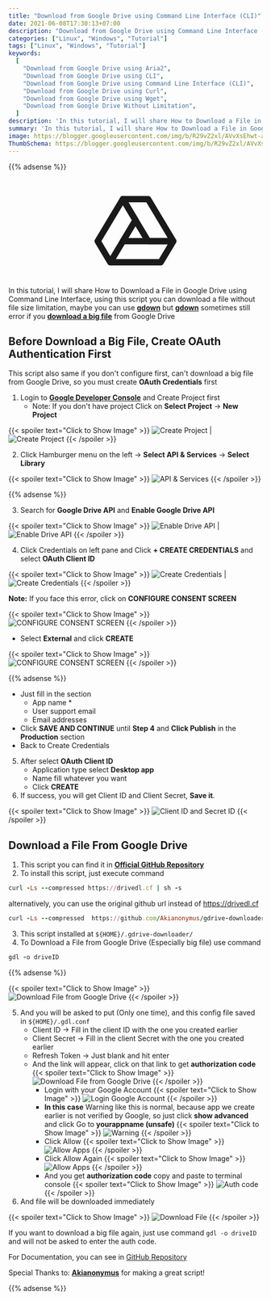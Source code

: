```yaml
---
title: "Download from Google Drive using Command Line Interface (CLI)"
date: 2021-06-08T17:30:13+07:00
description: "Download from Google Drive using Command Line Interface (CLI), using curl, Linux, MacOS, Windows"
categories: ["Linux", "Windows", "Tutorial"]
tags: ["Linux", "Windows", "Tutorial"]
keywords:
  [
    "Download from Google Drive using Aria2",
    "Download from Google Drive using CLI",
    "Download from Google Drive using Command Line Interface (CLI)",
    "Download from Google Drive using Curl",
    "Download from Google Drive using Wget",
    "Download from Google Drive Without Limitation",
  ]
description: 'In this tutorial, I will share How to Download a File in Google Drive using Command Line Interface, using this script you can download a file without file size limitation'
summary: 'In this tutorial, I will share How to Download a File in Google Drive using Command Line Interface, using this script you can download a file without file size limitation'
image: https://blogger.googleusercontent.com/img/b/R29vZ2xl/AVvXsEhwt-aIrDfkicVex80qrbDItqFfgyBTs2wC8x83xh6zK4tHZo1DNzL78bDUJpSn3HvlHnhbzQ01IsYCqkqYqiv_BSsdZvTqYWmKPJpbC8cwPreQ7ryVzxBU1LJev9XvWudfSxA_2GFvDAmuyF-JX9jKJJ0XBCLNJ4XqZFMi2WrfBmWjJHXepFRghbbM2eF4/s80-rw/Google_Drive_logo.png
ThumbSchema: https://blogger.googleusercontent.com/img/b/R29vZ2xl/AVvXsEhwt-aIrDfkicVex80qrbDItqFfgyBTs2wC8x83xh6zK4tHZo1DNzL78bDUJpSn3HvlHnhbzQ01IsYCqkqYqiv_BSsdZvTqYWmKPJpbC8cwPreQ7ryVzxBU1LJev9XvWudfSxA_2GFvDAmuyF-JX9jKJJ0XBCLNJ4XqZFMi2WrfBmWjJHXepFRghbbM2eF4/s0/Google_Drive_logo.png
---
```


{{% adsense %}}

<svg xmlns="http://www.w3.org/2000/svg" class="icon icon-tabler icon-tabler-brand-google-drive" width="200" height="200" viewBox="0 0 24 24" stroke-width="1.5" stroke="CurrentColor" fill="none" stroke-linecap="round" stroke-linejoin="round" style="display: block;margin: auto;">
    <path stroke="none" d="M0 0h24v24H0z" fill="none"></path>
    <path d="M12 10l-6 10l-3 -5l6 -10z"></path>
    <path d="M9 15h12l-3 5h-12"></path>
    <path d="M15 15l-6 -10h6l6 10z"></path>
</svg>

In this tutorial, I will share How to Download a File in Google Drive using Command Line Interface, using this script you can download a file without file size limitation, maybe you can use **[gdown](https://github.com/wkentaro/gdown)** but **[gdown](https://github.com/wkentaro/gdown)** sometimes still error if you **[download a big file](https://github.com/wkentaro/gdown/issues/26)** from Google Drive

## Before Download a Big File, Create OAuth Authentication First
This script also same if you don't configure first, can't download a big file from Google Drive, so you must create **OAuth Credentials** first

1. Login to **[Google Developer Console](https://console.developers.google.com/)** and Create Project first 
    * Note: If you don't have project Click on **Select Project** → **New Project**

{{< spoiler text="Click to Show Image" >}}
![Create Project](https://blogger.googleusercontent.com/img/b/R29vZ2xl/AVvXsEgKiiqWLiCdF5eRRE5Lq0DxOW6d7XOul1EVAjPBBo_pWOGoWB8fShP2neYsBNHsA3rMCDZFtKSaEns1SH3uqeXdYN7eI73BxYCbyPRqZzMvUXJHpIixqGwvfhMiQ9TgJe5kjgBquvOtukrF4zcTc_wI40MES70bo40bWzBJI5AA7DG6whZNSKNwsHmLl6J8/s0/rmdhnreza.my.id.google.drive.cli.1.jpeg) | ![Create Project](https://blogger.googleusercontent.com/img/b/R29vZ2xl/AVvXsEghqFBsVIYg1aK0T06OeLxX0HbZ9LqahgoHHJoRbZQ_WFl5ZRSzuLFNi-dO6b6Fj5zx9dADJQBxN80FR5ym9YanxdDbYZFgsOQCTQyRHHAFRCmsyOuVOvCYFL3IhE2XDJ8iIBx8UAWpGwumlpcmg9h2XCS44ikRHWJROUnpDTb8PhcRq8XrmlcW74H9ICRN/s0/rmdhnreza.my.id.google.drive.cli.2.jpeg)
{{< /spoiler >}}

2. Click Hamburger menu on the left → **Select API & Services** → **Select Library**

{{< spoiler text="Click to Show Image" >}}
![API & Services](https://blogger.googleusercontent.com/img/b/R29vZ2xl/AVvXsEjfYxW0BSR0zGRmYNddYyUfFyNN9dY7jIB8h-aGv81yk_0lN7TbcRMCN7YxJevHZFYRmz3Z35GHpCo3CHXV1SIZ80dNl-mwN5qA8Dd1mTRZuc2nw4e2b5FzczGRgTqu-55O89By6HeseA1BPj7NNtaF4WYVA05952fspspftRotIyf7i0LdiMs2br6LONPo/s0/rmdhnreza.my.id.google.drive.cli.3.jpeg)
{{< /spoiler >}}

{{% adsense %}}

3. Search for **Google Drive API** and **Enable Google Drive API**

{{< spoiler text="Click to Show Image" >}}
![Enable Drive API](https://blogger.googleusercontent.com/img/b/R29vZ2xl/AVvXsEgdYOAPqS0rK75_Wtiit0aXmvZEG0Yvqt0QYHvnuz789RlixBEqFQc30rWKgr4YDghgf7MRP2iPTjxOsw4-dWqKoHRR46L1fTNwuh7cXKfI7zxZkamYlek1gCZ5xJkdCWCtnw3uZOlHEvDHtnbNYEVX8KtFicw_VAaIf8Xi4DBwc2QWzA2XnZvQyYVMjpro/s0/rmdhnreza.my.id.google.drive.cli.4.jpeg) | ![Enable Drive API](https://blogger.googleusercontent.com/img/b/R29vZ2xl/AVvXsEgbW0E9yDsQe5lDAEgqrRW7MZln-oFEUjgXCScUcLMvKu-07Lv-hbx9LjLngykdciUMck1CPUpUtdC-0uCxZVGt3MYm5ZiIGCkunxC3UZRbvSaf9ghQfEBoAE9LgXf4bjgECLK4MmiNHiJ1UrvBZPnn7rgJjxCx-GiNKFR4vGrDdYv6HXSAxGGJQ-ojHXJM/s0/rmdhnreza.my.id.google.drive.cli.5.jpeg) 
{{< /spoiler >}}

4. Click Credentials on left pane and Click **+ CREATE CREDENTIALS** and select **OAuth Client ID**

{{< spoiler text="Click to Show Image" >}}
![Create Credentials](https://blogger.googleusercontent.com/img/b/R29vZ2xl/AVvXsEimjiQAwVuMCN1tx9xekhEMQBPwPGz4psrY90UgWjXLDhgwv8s1a8r26bFYyjKAaoVDEzXvNQ_Ma8j41MNhBpNkVVJyAGBBeHTZdR_gQ2hUyaahTb4VJouL3BHRBMpNy3_r-9xoVUe1r0HfmvgmbJ7K1RzQ_PMbi8ubd0pBrNwMDGTQCWHBnqFg8s6jcIdY/s0/rmdhnreza.my.id.google.drive.cli.6.jpeg) | ![Create Credentials](https://blogger.googleusercontent.com/img/b/R29vZ2xl/AVvXsEg6bQwr_Bklh7UNCg1-IFNICdL0sopJlGipt63UF8mivCiY8NmSSxuxVQqQGCZS1hp_sZm5aqDepGkvwjJT96zNxTYhS3IO8z3OrVVeooppFtyQ-LC5a1An3DULpO455ujBZjK3U8oJIFlLpPPJhVFh834Ridq57qEMna5_tHceCqlqV9ro7vV2z05S465u/s0/rmdhnreza.my.id.google.drive.cli.7.jpeg) 
{{< /spoiler >}}

**Note:** If you face this error, click on **CONFIGURE CONSENT SCREEN**

{{< spoiler text="Click to Show Image" >}}
![CONFIGURE CONSENT SCREEN](https://blogger.googleusercontent.com/img/b/R29vZ2xl/AVvXsEgtWR6VYzZEjW7YU23Df9Cs1XRzo4XdrpVBxlYlS9URH1uTqJhm82r6gK_54DuFS40wa5g_r5BHYfhY9Gt59O4r-BmYLNuF9gX7lPvPA96XDIxtZChdQAe5X3w_4M_3pAfGCR4vc5S3hsn9OwOIPDs2q16YW_C_C9b1SgcrXoh4svq3OYOf3pPb7ziYHeeJ/s0/rmdhnreza.my.id.google.drive.cli.8.jpeg) 
{{< /spoiler >}}

  * Select **External** and click **CREATE**

{{< spoiler text="Click to Show Image" >}}
![CONFIGURE CONSENT SCREEN](https://blogger.googleusercontent.com/img/b/R29vZ2xl/AVvXsEguZQsufEuOMTZxzZN0xccaNqWJNYnMDTC0Dox2BMI5w47K4ngkMUm6v5qu0j4Fe3QfWTM30_sKIwiLS5p9OZwBu1JFcKe6mrJAS_iK-k5fVlFZKYeJRiOZXBiqOrKtKpoiKkXhISrGTs5WNLWJKitQoMGNe_7cP7yS_-9jUb0tIBXLlsi7Dz3Jmkl-5JaE/s0/rmdhnreza.my.id.google.drive.cli.9.jpeg) 
{{< /spoiler >}}

{{% adsense %}}

  * Just fill in the section
    * App name *
    * User support email
    * Email addresses
  * Click **SAVE AND CONTINUE** until **Step 4** and **Click Publish** in the **Production** section
  * Back to Create Credentials
5. After select **OAuth Client ID**
    * Application type select **Desktop app**
    * Name fill whatever you want
    * Click **CREATE**
6. If success, you will get Client ID and Client Secret, **Save it**.

{{< spoiler text="Click to Show Image" >}}
![Client ID and Secret ID](https://blogger.googleusercontent.com/img/b/R29vZ2xl/AVvXsEgb_3xdLORo69juIofRe6r4mPBnz3Jbq6zRTPBbzORmzLGgjEnONqs4dZK4zPAI4zrdKRn9xMFwNH9Ly-K8rnrVsnvG_vbWgdm1Rjkn5pVIs_kihoDvL7Jod0lRLUoghFbQgsMCJy-itZlzM3RaIuQlBebZNQIiPm_47EPVz0VBbA_2ZQzxegF1-kGj8pvj/s0/rmdhnreza.my.id.google.drive.cli.10.jpeg) 
{{< /spoiler >}}

## Download a File From Google Drive
1. This script you can find it in **[Official GitHub Repository](https://github.com/Akianonymus/gdrive-downloader/)**
2. To install this script, just execute command
```ruby
curl -Ls --compressed https://drivedl.cf | sh -s
```
alternatively, you can use the original github url instead of https://drivedl.cf
```ruby
curl -Ls --compressed  https://github.com/Akianonymus/gdrive-downloader/raw/master/install.sh | sh -s
```
3. This script installed at `${HOME}/.gdrive-downloader/`
4. To Download a File from Google Drive (Especially big file) use command
```ruby
gdl -o driveID
```

{{% adsense %}}

{{< spoiler text="Click to Show Image" >}}
![Download File from Google Drive](https://blogger.googleusercontent.com/img/b/R29vZ2xl/AVvXsEi9M8pOADp_r6AaqhAjn8drBpT5oWC-eztel2BeFJRCV2C2ce82FSC_avZrnWw_WebYU9eeUFWJ0fEHASFcIWil4QJ9ofrYBGlK_w1Lv-EBSUSDR2gb3gyKT6DD-UkVpqZBButNHLO_AKdnCJll8FsKS5UfMNy4_7TAWRLfKBFVRHHCDF5_3F2r1WHUlDq-/s0/rmdhnreza.my.id.google.drive.cli.11.jpeg) 
{{< /spoiler >}}


5. And you will be asked to put (Only one time), and this config file saved in `${HOME}/.gdl.conf`
    * Client ID → Fill in the client ID with the one you created earlier
    * Client Secret → Fill in the client Secret with the one you created earlier
    * Refresh Token → Just blank and hit enter
    * And the link will appear, click on that link to get **authorization code**
{{< spoiler text="Click to Show Image" >}}
![Download File from Google Drive](https://blogger.googleusercontent.com/img/b/R29vZ2xl/AVvXsEiOUKxsPr0Dt_wbZrVk5m5DP2izgUp3njwezfPwfEtb0FKTZmMLUXCu2E7P-S0oKa3pE7TQe5e99iGt1YijIkw4B8wx1dCvm0H8sciyKsrRjbMw0JPVtWtvggnAZmQ008l8GmitYhJ3rWtRKAwc6t51_Lg-QVUXCgplQfKLVJD0CWBcdtOX3mK_YxYfjscX/s0/rmdhnreza.my.id.google.drive.cli.12.jpeg)
{{< /spoiler >}}
      * Login with your Google Account
{{< spoiler text="Click to Show Image" >}}
![Login Google Account](https://blogger.googleusercontent.com/img/b/R29vZ2xl/AVvXsEhyHSOsxbkcCdstjODs8ZikRecDt0r7OrQ6n8qz1Nzua1VKnI6jYsin61S1Kyu8UHL91nSEahw7J0YQOjrV1uisMvuJgvttshyphenhyphenGIxwVXBTTnDbizHQt-S1IMakZLlyPjNwyNxlEsBMMOl6E1EiFLhGH_0bzK9ZsimKybjrnhDYsVIQVv1j5G4mnBOV-ISZQ/s0/rmdhnreza.my.id.google.drive.cli.13.jpeg)
{{< /spoiler >}}
      * **In this case** Warning like this is normal, because app we create earlier is not verified by Google, so just click **show advanced** and click Go to **yourappname (unsafe)**
{{< spoiler text="Click to Show Image" >}}
![Warning](https://blogger.googleusercontent.com/img/b/R29vZ2xl/AVvXsEhkRf-8r3ADPyyipq6tJ0Yw2hJOjXvy7R9hA3VPFOxAfExDe0OBuaWlm2GGeOOYEB_WG7AUzL6qic0MY6xRvotnYVTWPtfROi6EClkk7NrNN-8fXjK-1pWwExMTesnFmkkJJ__s5B_mVQoB2Ritjbk7BMn7MSVqh_FLckBJ4QQA6BWT4k_HW9_c2Jsj80uN/s0/rmdhnreza.my.id.google.drive.cli.14.jpeg)
{{< /spoiler >}}
      * Click Allow
{{< spoiler text="Click to Show Image" >}}
![Allow Apps](https://blogger.googleusercontent.com/img/b/R29vZ2xl/AVvXsEj-aPYfUypWttENPpuUAu2PZgi2EsZjOneOAT4VYi-LYExYWvgzCT-wP8bnuWzGYOdz5Wpu4ChZHJjIEL25vh8DXsJkRYGhQnl464BArCtkEHJqnVty3PBllo_CiNCPOg57_wrobXUxqKXE3Ja5YNA46WY-392SO24icfdtMTtjWLOLUx94TV8Y43D96lon/s0/rmdhnreza.my.id.google.drive.cli.15.jpeg)
{{< /spoiler >}}
      * Click Allow Again
{{< spoiler text="Click to Show Image" >}}
![Allow Apps](https://blogger.googleusercontent.com/img/b/R29vZ2xl/AVvXsEjTM9WwkkDJ6ApVNsjM19cz650Pm7Bxe_eKA3R0tzWzLhVdEHocyqGcVOJZ5Gk2g-56AUMrx2GvykfDAhKusPbEB5vksuJZQU4E5TYjXyUPKsKEkmBuGEQuvXdn5Q-vcDchifazNwkVGWjwVJepRHBt8uc4Lh52735rbzoQOrEPq0pVGpndB_m-2OoopvFl/s0/rmdhnreza.my.id.google.drive.cli.16.jpeg)
{{< /spoiler >}}
      * And you get **authorization code** copy and paste to terminal console
{{< spoiler text="Click to Show Image" >}}
![Auth code](https://blogger.googleusercontent.com/img/b/R29vZ2xl/AVvXsEh9khBiCvq__4fuGCYMk7UBQBaz_WjPaPJ_c-q7s6NsWbXB1xXHK03uLxuqjpyivyYDtQ4ZID4Mmy0n2OtT2RuY2FQiAPkuhVK_JT9KUG0vK7En0Ga_epaDiuyUdBjqdwJQQe2kxZQBNAU8BH16Y7upCVg62WmmPyjjPVEZOAYL_bk3na5338sFGoin8T6e/s0/rmdhnreza.my.id.google.drive.cli.17.jpeg)
{{< /spoiler >}}
6. And file will be downloaded immediately

{{< spoiler text="Click to Show Image" >}}
![Download File](https://blogger.googleusercontent.com/img/b/R29vZ2xl/AVvXsEjcL6p4soI5YkyrsdgHVJjv1KsXI0CpibYjFnBxUflqhU49pbTRBxFNhDoWSRa4DG6heD0HWEc5WyXOnPAA5rQ5aOmrGZdORuuHxPQsXfMrzF5lBQejUiy_bBIbZFnEQ4jIf5sSwF0OJs0C6A9e_y-sAcq0DqPP2P5dn9I8aa7sIRwG4TMGrXQ1FBCIl41n/s0/rmdhnreza.my.id.google.drive.cli.19.jpeg)
{{< /spoiler >}}

If you want to download a big file again, just use command `gdl -o driveID`  and will not be asked to enter the auth code.

For Documentation, you can see in [GitHub Repository](https://github.com/Akianonymus/gdrive-downloader/)

Special Thanks to: **[Akianonymus](https://github.com/Akianonymus)** for making a great script!

{{% adsense %}}
